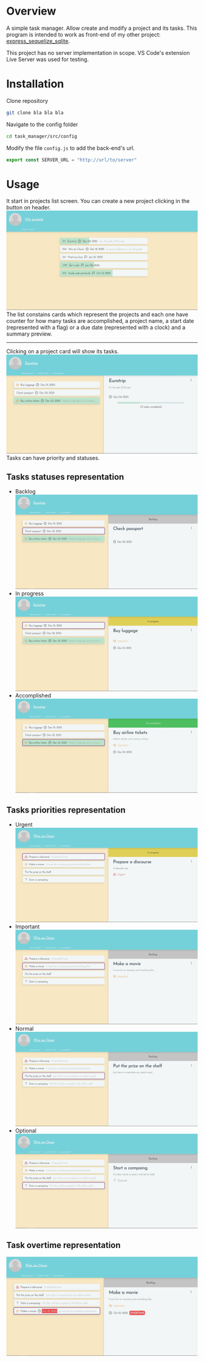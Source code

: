 # Overview

A simple task manager. Allow create and modify a project and its tasks. This program is intended to work as front-end of my other project: [express_sequelize_sqlite](https://github.com/rodnitt/express_sequelize_sqlite).

This project has no server implementation in scope. VS Code's extension Live Server was used for testing.

# Installation

Clone repository
```bash
git clone bla bla bla
```

Navigate to the config folder
```bash
cd task_manager/src/config
```

Modify the file ``config.js`` to add the back-end's url.
```javascript
export const SERVER_URL = "http://url/to/server" 
```

# Usage

It start in projects list screen. You can create a new project clicking in the button on header.
![projects list](https://github.com/rodnitt/task_manager/blob/main/images/project-list.jpg?raw=true)
The list constains cards which represent the projects and each one have counter for how many tasks are accomplished, a project name, a start date (represented with a flag) or a due date (represented with a clock) and a summary preview.

---
Clicking on a project card will show its tasks.
![tasks list](https://github.com/rodnitt/task_manager/blob/main/images/tasks-list-1.jpg?raw=true)
Tasks can have priority and statuses.

## Tasks statuses representation

- Backlog
![task in backlog](https://github.com/rodnitt/task_manager/blob/main/images/task-detail-backlog.jpg?raw=true)
- In progress
![task in progress](https://github.com/rodnitt/task_manager/blob/main/images/task-detail-inprogress.jpg?raw=true)
- Accomplished
![task accomplished](https://github.com/rodnitt/task_manager/blob/main/images/task-detail-accomplished.jpg?raw=true)

## Tasks priorities representation

- Urgent
![urgent task](https://github.com/rodnitt/task_manager/blob/main/images/task-detail-urgent.jpg?raw=true)
- Important
![important task](https://github.com/rodnitt/task_manager/blob/main/images/task-detail-important.jpg?raw=true)
- Normal
![normal task](https://github.com/rodnitt/task_manager/blob/main/images/task-detail-normal.jpg?raw=true)
- Optional
![optional task](https://github.com/rodnitt/task_manager/blob/main/images/task-detail-optional.jpg?raw=true)

## Task overtime representation

![overtimed task](https://github.com/rodnitt/task_manager/blob/main/images/task-overtime.jpg?raw=true)
